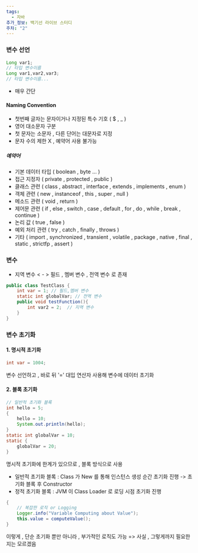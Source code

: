```yaml
---
tags:
  - 자바
추가_정보: 백기선 라이브 스터디
주차: "2"
---
```

### 변수 선언

```java
Long var1;
// 타입 변수이름
Long var1,var2,var3;
// 타입 변수이름...
```

- 매우 간단

#### Naming Convention

- 첫번째 글자는 문자이거나 지정된 특수 기호 ( $ , _ )
- 영어 대소문자 구분
- 첫 문자는 소문자 , 다른 단어는 대문자로 지정
- 문자 수의 제한 X , 예약어 사용 불가능

##### 예약어

- 기본 데이터 타입 ( boolean , byte ... )
- 접근 지정자 ( private , protected , public  )
- 클래스 관련 ( class , abstract , interface , extends , implements , enum )
- 객체 관련 ( new , instanceof , this , super , null )
- 메소드 관련 ( void , return )
- 제어문 관련 ( if , else , switch , case , default , for , do , while , break , continue )
- 논리 값 ( true , false )
- 예외 처리 관련 ( try , catch , finally , throws )
- 기타 ( import , synchronized , transient , volatile , package , native , final , static , strictfp , assert )

### 변수

- 지역 변수 < - > 필드 , 멤버 변수 , 전역 변수 로 존재
```java
public class TestClass {
	int var = 1; // 필드,멤버 변수
	static int globalVar; // 전역 변수
	public void testFunction(){
		int var2 = 2;  // 지역 변수
	}
}
```

### 변수 초기화

#### 1. 명시적 초기화
```java
int var = 1004;
```

변수 선언하고 , 바로 뒤 '=' 대입 연산자 사용해 변수에 데이터 초기화

#### 2. 블록 초기화
```java
// 일반적 초기화 블록
int hello = 5;   
{  
    hello = 10;  
    System.out.println(hello);  
}
static int globalVar = 10;
static {
	globalVar = 20;
}
```
명시적 초기화에 한계가 있으므로 , 블록 방식으로 사용

- 일반적 초기화 블록 : Class 가 New 를 통해 인스턴스 생성 순간 초기화 진행
	-> 초기화 블록 후 Constructor
- 정적 초기화 블록 : JVM 이 Class Loader 로 로딩 시점 초기화 진행

```java
{
	// 복잡한 로직 or Logging
	Logger.info("Variable Computing about Value");
	this.value = computeValue();
}
```

이렇게 , 단순 초기화 뿐만 아니라 , 부가적인 로직도 가능
=> 사실 , 그렇게까지 필요한지는 모르겠음
